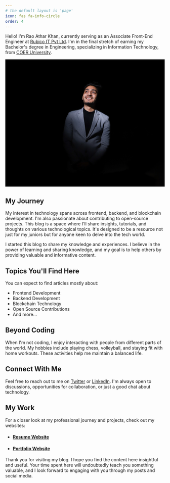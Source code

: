 ```yaml
---
# the default layout is 'page'
icon: fas fa-info-circle
order: 4
---
```



Hello! I'm Rao Athar Khan, currently serving as an Associate Front-End Engineer at [Rubico IT Pvt Ltd](https://rubicotech.in/). I'm in the final stretch of earning my Bachelor's degree in Engineering, specializing in Information Technology, from [COER University](https://coeruniversity.ac.in/).

![Rao Athar Khan](/assets/img/personal/2.jpg) 

## My Journey

My interest in technology spans across frontend, backend, and blockchain development. I'm also passionate about contributing to open-source projects. This blog is a space where I'll share insights, tutorials, and thoughts on various technological topics. It's designed to be a resource not just for my juniors but for anyone keen to delve into the tech world.

I started this blog to share my knowledge and experiences. I believe in the power of learning and sharing knowledge, and my goal is to help others by providing valuable and informative content.

## Topics You'll Find Here

You can expect to find articles mostly about:
- Frontend Development
- Backend Development
- Blockchain Technology
- Open Source Contributions
- And more...

## Beyond Coding

When I'm not coding, I enjoy interacting with people from different parts of the world. My hobbies include playing chess, volleyball, and staying fit with home workouts. These activities help me maintain a balanced life.

## Connect With Me

Feel free to reach out to me on [Twitter](https://twitter.com/atharao_) or [LinkedIn](https://www.linkedin.com/in/atharao/). I'm always open to discussions, opportunities for collaboration, or just a good chat about technology.

## My Work

For a closer look at my professional journey and projects, check out my websites:
- #### [Resume Website](https://atharao.com/resume/)
- #### [Portfolio Website](https://atharao.com/portfolio/)

Thank you for visiting my blog. I hope you find the content here insightful and useful. Your time spent here will undoubtedly teach you something valuable, and I look forward to engaging with you through my posts and social media.
